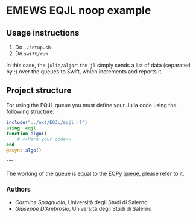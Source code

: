 # EMEWS EQJL noop example
## Usage instructions

1. Do `./setup.sh`
2. Do `swift/run`

In this case, the ```julia/algorithm.jl``` simply sends a list of data (separated by _;_) over the queues to Swift, which increments and reports it.

## Project structure

For using the EQJL queue you must define your Julia code using the following structure:

```julia
include("../ext/EQJL/eqjl.jl")
using .eqjl
function algo() 
    # <<Here your code>>
end
@async algo()
```
"""

The working of the queue is equal to the [EQPy queue](https://github.com/emews/EQ-Py), please refer to it.

### Authors

- _Carmine Spagnuolo_, Università degli Studi di Salerno
- _Giuseppe D'Ambrosio_, Università degli Studi di Salerno